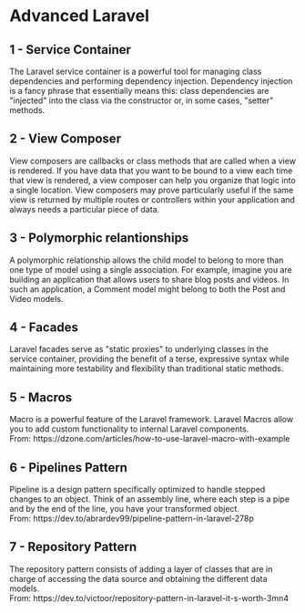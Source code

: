 # Advanced Laravel

## 1 - Service Container

<p>
The Laravel service container is a powerful tool for managing class dependencies and performing dependency injection. Dependency injection is a fancy phrase that essentially means this: class dependencies are "injected" into the class via the constructor or, in some cases, "setter" methods.
</p>

## 2 - View Composer

<p>
View composers are callbacks or class methods that are called when a view is rendered. If you have data that you want to be bound to a view each time that view is rendered, a view composer can help you organize that logic into a single location. View composers may prove particularly useful if the same view is returned by multiple routes or controllers within your application and always needs a particular piece of data.
</p>

## 3 - Polymorphic relantionships

<p>
A polymorphic relationship allows the child model to belong to more than one type of model using a single association. For example, imagine you are building an application that allows users to share blog posts and videos. In such an application, a Comment model might belong to both the Post and Video models.
</p>

## 4 - Facades

<p>
Laravel facades serve as "static proxies" to underlying classes in the service container, providing the benefit of a terse, expressive syntax while maintaining more testability and flexibility than traditional static methods.
</p>

## 5 - Macros

<p>
Macro is a powerful feature of the Laravel framework. Laravel Macros allow you to add custom functionality to internal Laravel components. <br>
From: https://dzone.com/articles/how-to-use-laravel-macro-with-example
</p>


## 6 - Pipelines Pattern

<p>
Pipeline is a design pattern specifically optimized to handle stepped changes to an object. Think of an assembly line, where each step is a pipe and by the end of the line, you have your transformed object. <br>
From: https://dev.to/abrardev99/pipeline-pattern-in-laravel-278p
</p>

## 7 - Repository Pattern

<p>
The repository pattern consists of adding a layer of classes that are in charge of accessing the data source and obtaining the different data models. <br>
From: https://dev.to/victoor/repository-pattern-in-laravel-it-s-worth-3mn4
</p>
